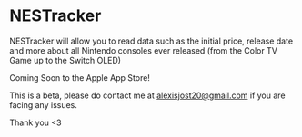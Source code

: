 # NESTracker
NESTracker will allow you to read data such as the initial price, release date and more about all Nintendo consoles ever released (from the Color TV Game up to the Switch OLED)

Coming Soon to the Apple App Store!

This is a beta, please do contact me at alexisjost20@gmail.com if you are facing any issues.

Thank you <3
